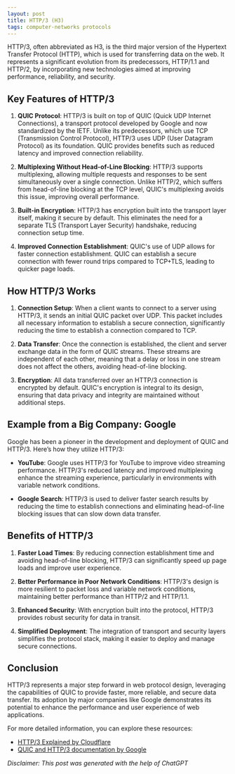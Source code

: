 ```yaml
---
layout: post
title: HTTP/3 (H3)
tags: computer-networks protocols
---
```


HTTP/3, often abbreviated as H3, is the third major version of the Hypertext Transfer Protocol (HTTP), which is used for transferring data on the web. It represents a significant evolution from its predecessors, HTTP/1.1 and HTTP/2, by incorporating new technologies aimed at improving performance, reliability, and security.

## Key Features of HTTP/3

1. **QUIC Protocol**: HTTP/3 is built on top of QUIC (Quick UDP Internet Connections), a transport protocol developed by Google and now standardized by the IETF. Unlike its predecessors, which use TCP (Transmission Control Protocol), HTTP/3 uses UDP (User Datagram Protocol) as its foundation. QUIC provides benefits such as reduced latency and improved connection reliability.

2. **Multiplexing Without Head-of-Line Blocking**: HTTP/3 supports multiplexing, allowing multiple requests and responses to be sent simultaneously over a single connection. Unlike HTTP/2, which suffers from head-of-line blocking at the TCP level, QUIC's multiplexing avoids this issue, improving overall performance.

3. **Built-in Encryption**: HTTP/3 has encryption built into the transport layer itself, making it secure by default. This eliminates the need for a separate TLS (Transport Layer Security) handshake, reducing connection setup time.

4. **Improved Connection Establishment**: QUIC's use of UDP allows for faster connection establishment. QUIC can establish a secure connection with fewer round trips compared to TCP+TLS, leading to quicker page loads.

## How HTTP/3 Works

1. **Connection Setup**: When a client wants to connect to a server using HTTP/3, it sends an initial QUIC packet over UDP. This packet includes all necessary information to establish a secure connection, significantly reducing the time to establish a connection compared to TCP.

2. **Data Transfer**: Once the connection is established, the client and server exchange data in the form of QUIC streams. These streams are independent of each other, meaning that a delay or loss in one stream does not affect the others, avoiding head-of-line blocking.

3. **Encryption**: All data transferred over an HTTP/3 connection is encrypted by default. QUIC's encryption is integral to its design, ensuring that data privacy and integrity are maintained without additional steps.

## Example from a Big Company: Google

Google has been a pioneer in the development and deployment of QUIC and HTTP/3. Here’s how they utilize HTTP/3:

- **YouTube**: Google uses HTTP/3 for YouTube to improve video streaming performance. HTTP/3's reduced latency and improved multiplexing enhance the streaming experience, particularly in environments with variable network conditions.

- **Google Search**: HTTP/3 is used to deliver faster search results by reducing the time to establish connections and eliminating head-of-line blocking issues that can slow down data transfer.

## Benefits of HTTP/3

1. **Faster Load Times**: By reducing connection establishment time and avoiding head-of-line blocking, HTTP/3 can significantly speed up page loads and improve user experience.

2. **Better Performance in Poor Network Conditions**: HTTP/3's design is more resilient to packet loss and variable network conditions, maintaining better performance than HTTP/2 and HTTP/1.1.

3. **Enhanced Security**: With encryption built into the protocol, HTTP/3 provides robust security for data in transit.

4. **Simplified Deployment**: The integration of transport and security layers simplifies the protocol stack, making it easier to deploy and manage secure connections.

## Conclusion

HTTP/3 represents a major step forward in web protocol design, leveraging the capabilities of QUIC to provide faster, more reliable, and secure data transfer. Its adoption by major companies like Google demonstrates its potential to enhance the performance and user experience of web applications.

For more detailed information, you can explore these resources:
- [HTTP/3 Explained by Cloudflare](https://www.cloudflare.com/learning/performance/what-is-http3/)
- [QUIC and HTTP/3 documentation by Google](https://developers.google.com/web/fundamentals/performance/http3)


_Disclaimer: This post was generated with the help of ChatGPT_
